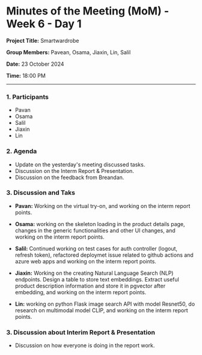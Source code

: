 # Minutes of the Meeting (MoM) - Week 6 - Day 1

**Project Title:** Smartwardrobe

**Group Members:** Pavean, Osama, Jiaxin, Lin, Salil

**Date:** 23 October 2024

**Time:** 18:00 PM

---

### **1. Participants**

- Pavan
- Osama
- Salil
- Jiaxin
- Lin

### **2. Agenda**

- Update on the yesterday's meeting discussed tasks.
- Discussion on the Interm Report & Presentation.
- Discussion on the feedback from Breandan.

### **3. Discussion and Taks**

- **Pavan:** Working on the virtual try-on, and working on the interm report points.

- **Osama:** working on the skeleton loading in the product details page, changes in the generic functionalities and other UI changes, and working on the interm report points.

- **Salil:** Continued working on test cases for auth controller (logout, refresh token), refactored deploymet issue related to github actions and azure web apps and working on the interm report points.

- **Jiaxin:** Working on the creating Natural Language Search (NLP) endpoints. Design a table to store text embeddings. Extract useful product description information and store it in pgvector after embedding, and working on the interm report points.

- **Lin:** working on python Flask image search API with model Resnet50, do research on multimodal model CLIP, and working on the interm report points.

### **3. Discussion about Interim Report & Presentation**

- Discussion on how everyone is doing in the report work.